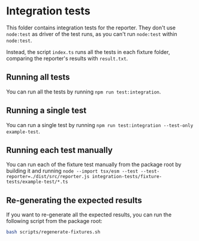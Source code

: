# Integration tests

This folder contains integration tests for the reporter. They don't use `node:test` as driver of the test runs, as you can't run `node:test` within `node:test`.

Instead, the script `index.ts` runs all the tests in each fixture folder, comparing the reporter's results with `result.txt`.

## Running all tests

You can run all the tests by running `npm run test:integration`.

## Running a single test

You can run a single test by running `npm run test:integration --test-only example-test`.

## Running each test manually

You can run each of the fixture test manually from the package root by building it and running `node --import tsx/esm --test --test-reporter=./dist/src/reporter.js integration-tests/fixture-tests/example-test/*.ts`

## Re-generating the expected results

If you want to re-generate all the expected results, you can run the following script from the package root:

```bash
bash scripts/regenerate-fixtures.sh
```
